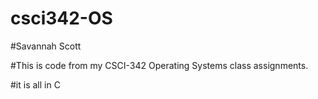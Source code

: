 # csci342-OS

#Savannah Scott

#This is code from my CSCI-342 Operating Systems class assignments.

#it is all in C
